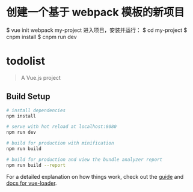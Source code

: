 

# 创建一个基于 webpack 模板的新项目
$ vue init webpack my-project
进入项目，安装并运行：
$ cd my-project
$ cnpm install
$ cnpm run dev

# todolist

> A Vue.js project

## Build Setup

``` bash
# install dependencies
npm install

# serve with hot reload at localhost:8080
npm run dev

# build for production with minification
npm run build

# build for production and view the bundle analyzer report
npm run build --report
```

For a detailed explanation on how things work, check out the [guide](http://vuejs-templates.github.io/webpack/) and [docs for vue-loader](http://vuejs.github.io/vue-loader).